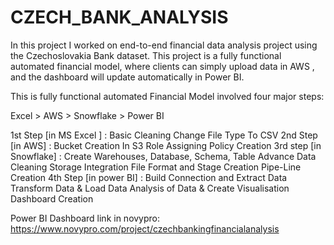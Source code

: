 # CZECH_BANK_ANALYSIS
In this project I worked on end-to-end financial data analysis project using the Czechoslovakia Bank dataset. This project is a fully functional automated financial model, where clients can simply upload data in AWS , and the dashboard will update automatically in Power BI.

This is fully functional automated Financial Model involved four major steps: 

Excel > AWS > Snowflake > Power BI 

1st Step [in MS Excel ] :
Basic Cleaning
Change File Type To CSV
2nd Step [in AWS] :
Bucket Creation In S3
Role Assigning
Policy Creation 
3rd step [in Snowflake] :
Create Warehouses, Database, Schema, Table
Advance Data Cleaning
Storage Integration
File Format and Stage Creation
Pipe-Line Creation
4th Step [in power BI] :
Build Connection and Extract Data
Transform Data & Load Data
Analysis of Data & Create Visualisation
Dashboard Creation 

Power BI Dashboard link in novypro: https://www.novypro.com/project/czechbankingfinancialanalysis

